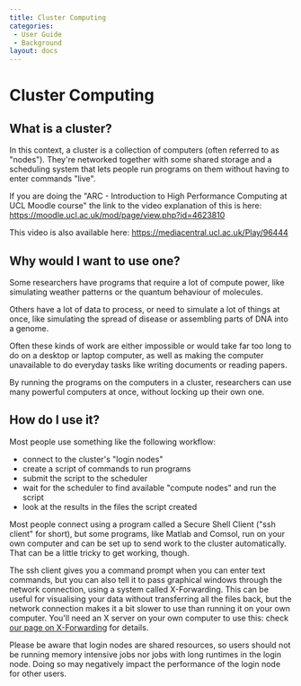 ```yaml
---
title: Cluster Computing
categories:
 - User Guide
 - Background
layout: docs
---
```


# Cluster Computing

## What is a cluster?

In this context, a cluster is a collection of computers (often referred to as "nodes"). 
They're networked together with some shared storage and a scheduling system that lets people 
run programs on them without having to enter commands "live".

If you are doing the "ARC - Introduction to High Performance Computing at UCL Moodle course" the link to the video explanation of this is here: https://moodle.ucl.ac.uk/mod/page/view.php?id=4623810

This video is also available here: https://mediacentral.ucl.ac.uk/Play/96444


## Why would I want to use one?

Some researchers have programs that require a lot of compute power, like simulating weather patterns or the quantum behaviour of molecules.

Others have a lot of data to process, or need to simulate a lot of things at once, like simulating the spread of disease or assembling parts of DNA into a genome.

Often these kinds of work are either impossible or would take far too long to do on a desktop or laptop computer, as well as making the computer unavailable to do everyday tasks like writing documents or reading papers.

By running the programs on the computers in a cluster, researchers can use many powerful computers at once, without locking up their own one.

## How do I use it?

Most people use something like the following workflow:

 - connect to the cluster's "login nodes"
 - create a script of commands to run programs
 - submit the script to the scheduler
 - wait for the scheduler to find available "compute nodes" and run the script
 - look at the results in the files the script created

Most people connect using a program called a Secure Shell Client ("ssh client" for short), but some
programs, like Matlab and Comsol, run on your own computer and can be set up to send work to the cluster automatically. 
That can be a little tricky to get working, though.

The ssh client gives you a command prompt when you can enter text commands, but you can also tell it to 
pass graphical windows through the network connection, using a system called X-Forwarding.
This can be useful for visualising your data without transferring all the files back, but the network
 connection makes it a bit slower to use than running it on your own computer.
You'll need an X server on your own computer to use this: check [our page on X-Forwarding](../Supplementary/X-Forwarding.md) for details.

Please be aware that login nodes are shared resources, so users should not be running memory intensive jobs nor jobs with long runtimes in the login node. Doing so may negatively impact the performance of the login node for other users. 
